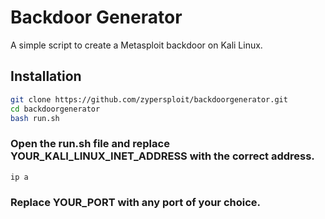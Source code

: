 # Backdoor Generator
A simple script to create a Metasploit backdoor on Kali Linux.

## Installation
```bash
git clone https://github.com/zypersploit/backdoorgenerator.git
cd backdoorgenerator
bash run.sh
```

### Open the run.sh file and replace YOUR_KALI_LINUX_INET_ADDRESS with the correct address.

```bash
ip a
```

### Replace YOUR_PORT with any port of your choice.
